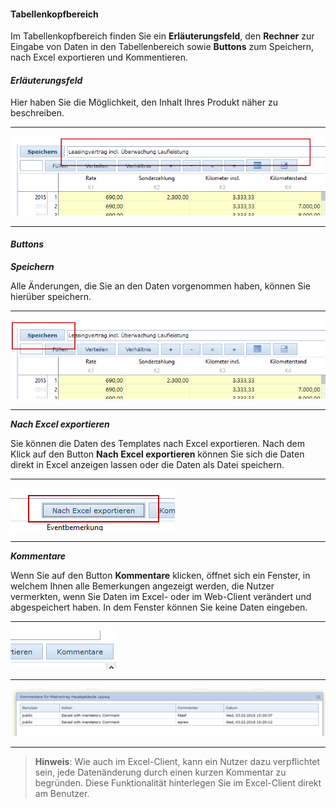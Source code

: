 #### Tabellenkopfbereich

Im Tabellenkopfbereich finden Sie ein **Erläuterungsfeld**, den **Rechner** zur Eingabe von Daten in den Tabellenbereich sowie **Buttons** zum Speichern, nach Excel exportieren und Kommentieren.

#### *Erläuterungsfeld*

Hier haben Sie die Möglichkeit, den Inhalt Ihres Produkt näher zu beschreiben.

---
![](/assets/wp4.png)

---

#### *Buttons*

***Speichern***

Alle Änderungen, die Sie an den Daten vorgenommen haben, können Sie hierüber speichern.

---
![](/assets/wp5.png)

---

***Nach Excel exportieren***

Sie können die Daten des Templates nach Excel exportieren. Nach dem Klick auf den Button **Nach Excel exportieren** können Sie sich die Daten direkt in Excel anzeigen lassen oder die Daten als Datei speichern.

---
![](/assets/wp6.png)

---

***Kommentare***

Wenn Sie auf den Button **Kommentare** klicken, öffnet sich ein Fenster, in welchem Ihnen alle Bemerkungen angezeigt werden, die Nutzer vermerkten, wenn Sie Daten im Excel- oder im Web-Client verändert und abgespeichert haben. In dem Fenster können Sie keine Daten eingeben.

---
![](/assets/wp7.png)

---
![](/assets/wp8.png)

---

> **Hinweis**: Wie auch im Excel-Client, kann ein Nutzer dazu verpflichtet sein, jede Datenänderung durch einen kurzen Kommentar zu begründen. Diese Funktionalität hinterlegen Sie im Excel-Client direkt am Benutzer. 


